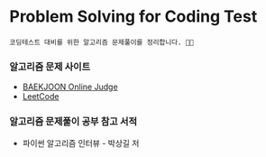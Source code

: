# Problem Solving for Coding Test

    코딩테스트 대비를 위한 알고리즘 문제풀이를 정리합니다. 🧑‍💻

### 알고리즘 문제 사이트

  * [BAEKJOON Online Judge](https://www.acmicpc.net/user/ehddud2468)
  * [LeetCode](https://leetcode.com/chuncheonian/)

### 알고리즘 문제풀이 공부 참고 서적

  * 파이썬 알고리즘 인터뷰 - 박상길 저